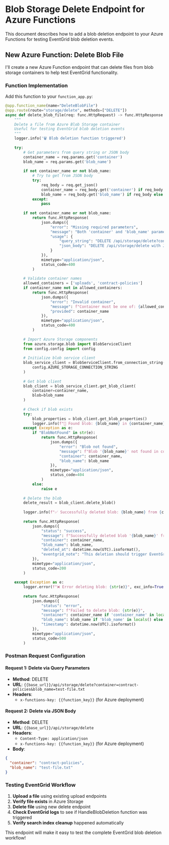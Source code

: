 # Blob Storage Delete Endpoint for Azure Functions

This document describes how to add a blob deletion endpoint to your Azure Functions for testing EventGrid blob deletion events.

## New Azure Function: Delete Blob File

I'll create a new Azure Function endpoint that can delete files from blob storage containers to help test EventGrid functionality.

### Function Implementation

Add this function to your `function_app.py`:

```python
@app.function_name(name="DeleteBlobFile")
@app.route(route="storage/delete", methods=["DELETE"])
async def delete_blob_file(req: func.HttpRequest) -> func.HttpResponse:
    """
    Delete a file from Azure Blob Storage container
    Useful for testing EventGrid blob deletion events
    """
    logger.info('🗑️ Blob deletion function triggered')
    
    try:
        # Get parameters from query string or JSON body
        container_name = req.params.get('container')
        blob_name = req.params.get('blob_name')
        
        if not container_name or not blob_name:
            # Try to get from JSON body
            try:
                req_body = req.get_json()
                container_name = req_body.get('container') if req_body else None
                blob_name = req_body.get('blob_name') if req_body else None
            except:
                pass
        
        if not container_name or not blob_name:
            return func.HttpResponse(
                json.dumps({
                    "error": "Missing required parameters",
                    "message": "Both 'container' and 'blob_name' parameters are required",
                    "usage": {
                        "query_string": "DELETE /api/storage/delete?container=uploads&blob_name=file.txt",
                        "json_body": "DELETE /api/storage/delete with JSON: {'container': 'uploads', 'blob_name': 'file.txt'}"
                    }
                }),
                mimetype="application/json",
                status_code=400
            )
        
        # Validate container names
        allowed_containers = ['uploads', 'contract-policies']
        if container_name not in allowed_containers:
            return func.HttpResponse(
                json.dumps({
                    "error": "Invalid container",
                    "message": f"Container must be one of: {allowed_containers}",
                    "provided": container_name
                }),
                mimetype="application/json",
                status_code=400
            )
        
        # Import Azure Storage components
        from azure.storage.blob import BlobServiceClient
        from config.config import config
        
        # Initialize blob service client
        blob_service_client = BlobServiceClient.from_connection_string(
            config.AZURE_STORAGE_CONNECTION_STRING
        )
        
        # Get blob client
        blob_client = blob_service_client.get_blob_client(
            container=container_name,
            blob=blob_name
        )
        
        # Check if blob exists
        try:
            blob_properties = blob_client.get_blob_properties()
            logger.info(f"📄 Found blob: {blob_name} in {container_name} (Size: {blob_properties.size} bytes)")
        except Exception as e:
            if "BlobNotFound" in str(e):
                return func.HttpResponse(
                    json.dumps({
                        "error": "Blob not found",
                        "message": f"Blob '{blob_name}' not found in container '{container_name}'",
                        "container": container_name,
                        "blob_name": blob_name
                    }),
                    mimetype="application/json",
                    status_code=404
                )
            else:
                raise e
        
        # Delete the blob
        delete_result = blob_client.delete_blob()
        
        logger.info(f"✅ Successfully deleted blob: {blob_name} from {container_name}")
        
        return func.HttpResponse(
            json.dumps({
                "status": "success",
                "message": f"Successfully deleted blob '{blob_name}' from container '{container_name}'",
                "container": container_name,
                "blob_name": blob_name,
                "deleted_at": datetime.now(UTC).isoformat(),
                "eventgrid_note": "This deletion should trigger EventGrid blob deletion events if configured"
            }),
            mimetype="application/json",
            status_code=200
        )
        
    except Exception as e:
        logger.error(f"❌ Error deleting blob: {str(e)}", exc_info=True)
        
        return func.HttpResponse(
            json.dumps({
                "status": "error",
                "message": f"Failed to delete blob: {str(e)}",
                "container": container_name if 'container_name' in locals() else None,
                "blob_name": blob_name if 'blob_name' in locals() else None,
                "timestamp": datetime.now(UTC).isoformat()
            }),
            mimetype="application/json",
            status_code=500
        )
```

### Postman Request Configuration

#### Request 1: Delete via Query Parameters
- **Method**: DELETE
- **URL**: `{{base_url}}/api/storage/delete?container=contract-policies&blob_name=test-file.txt`
- **Headers**: 
  - `x-functions-key: {{function_key}}` (for Azure deployment)

#### Request 2: Delete via JSON Body
- **Method**: DELETE
- **URL**: `{{base_url}}/api/storage/delete`
- **Headers**: 
  - `Content-Type: application/json`
  - `x-functions-key: {{function_key}}` (for Azure deployment)
- **Body**:
```json
{
  "container": "contract-policies",
  "blob_name": "test-file.txt"
}
```

### Testing EventGrid Workflow

1. **Upload a file** using existing upload endpoints
2. **Verify file exists** in Azure Storage
3. **Delete file** using new delete endpoint
4. **Check EventGrid logs** to see if HandleBlobDeletion function was triggered
5. **Verify search index cleanup** happened automatically

This endpoint will make it easy to test the complete EventGrid blob deletion workflow!